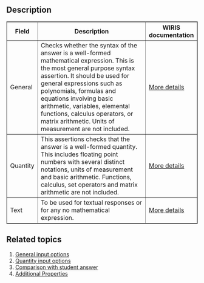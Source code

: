 ## Description

<table border='1'>
    <thead>
        <tr>
            <th style="width:10%">Field</th>
            <th>Description</th>
            <th style="width:10%">WIRIS documentation</th>
        </tr>
    </thead>
    <tbody>
        <tr>
            <td>General</td>
            <td>Checks whether the syntax of the answer is a well-formed mathematical expression. 
                This is the most general purpose syntax assertion. It should be used for general expressions such as 
                polynomials, formulas and equations involving basic arithmetic, variables, elemental functions, 
                calculus operators, or matrix arithmetic. Units of measurement are not included.
            </td>
            <td><a href="https://www.wiris.net/demo/quizzes/assertions.xml#General" title="General">More details</a></td>
        </tr>
        <tr>
            <td>Quantity</td>
            <td>This assertions checks that the answer is a well-formed quantity. This includes floating point numbers 
                with several distinct notations, units of measurement and basic arithmetic. Functions, calculus, 
                set operators and matrix arithmetic are not included.
            </td>
            <td><a href="https://www.wiris.net/demo/quizzes/assertions.xml#Quantity" title="Quantity">More details</a></td>
        </tr>
        <tr>
            <td>Text</td>
            <td>To be used for textual responses or for any no mathematical expression.</td>
            <td><a href="https://www.wiris.net/demo/quizzes/assertions.xml#Text" title="Text">More details</a></td>
        </tr>
    </tbody>
</table>

## Related topics

<ol>
    <li><a href="../page/WIRIS-General-input-options" title="General input options">General input options</a></li>
    <li><a href="../page/WIRIS-Quantity-input-options" title="Quantity input options">Quantity input options</a></li>
    <li><a href="../page/WIRIS-Comparison-with-student-answer" title="Comparison with student answer">Comparison with student answer</a></li>
    <li><a href="../page/WIRIS-Additional-properties" title="Additional Properties">Additional Properties</a></li>
</ol>
